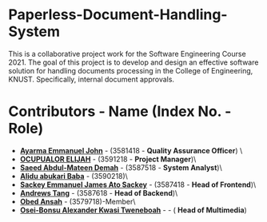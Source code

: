 # Paperless-Document-Handling-System

This is a collaborative project work for the Software Engineering Course 2021.
The goal of this project is to develop and design an effective software solution for
handling documents processing in the College of Engineering, KNUST. Specifically,
internal document approvals.

# Contributors - Name (Index No. - Role)

- __[Ayarma Emmanuel John](https://github.com/EJAyarma)__ - (3581418 - __Quality Assurance Officer__) \
- __[OCUPUALOR ELIJAH](https://github.com/Koffi-Cobbin)__ - (3591218 - __Project Manager__)\
- __[Saeed Abdul-Mateen Demah](https://github.com/kin-saga)__ - (3587518 - __System Analyst__)\
- __[Alidu abukari Baba](https://github.com/khalid753)__ - (3590218)\
- __[Sackey Emmanuel James Ato Sackey](https://github.com/Ejasackey)__ - (3587418 - __Head of Frontend__)\
- __[Andrews Tang](https://github.com/cocastic8590)__ - (3587618 - __Head of Backend__)\
- __[Obed Ansah](https://github.com/obedansah)__ - (3579718)-Member\
- __[Osei-Bonsu Alexander Kwasi Tweneboah](https://github.com/TKJNR)__ - - ( __Head of Multimedia__)
